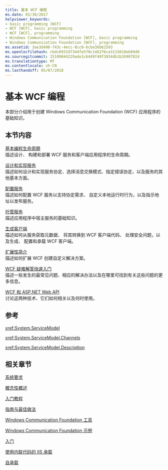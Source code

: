 ```yaml
---
title: 基本 WCF 编程
ms.date: 03/30/2017
helpviewer_keywords:
- basic programming [WCF]
- WCF [WCF], basic programming
- WCF [WCF], programming
- Windows Communication Foundation [WCF], basic programming
- Windows Communication Foundation [WCF], programming
ms.assetid: 3ae3d498-f43c-4ecc-8cc0-6cbe36b62593
ms.openlocfilehash: cbdc693197344fe570c1462f6ca3115018eb69d6
ms.sourcegitcommit: 15109844229ade1c6449f48f3834db1b26907824
ms.translationtype: MT
ms.contentlocale: zh-CN
ms.lasthandoff: 05/07/2018
---
```

# <a name="basic-wcf-programming"></a>基本 WCF 编程
本部分介绍用于创建 Windows Communication Foundation (WCF) 应用程序的基础知识。  
  
## <a name="in-this-section"></a>本节内容  
 [基本编程生命周期](../../../docs/framework/wcf/basic-programming-lifecycle.md)  
 描述设计、 构建和部署 WCF 服务和客户端应用程序的生命周期。  
  
 [设计和实现服务](../../../docs/framework/wcf/designing-and-implementing-services.md)  
 描述如何设计和实现服务协定、选择消息交换模式、指定错误协定，以及服务的其他基本方面。  
  
 [配置服务](../../../docs/framework/wcf/configuring-services.md)  
 描述如何配置 WCF 服务以支持协定需求、 自定义本地运行时行为，以及指示地址以发布服务。  
  
 [托管服务](../../../docs/framework/wcf/hosting-services.md)  
 描述应用程序中宿主服务的基础知识。  
  
 [生成客户端](../../../docs/framework/wcf/building-clients.md)  
 描述如何从服务获取元数据、 将其转换到 WCF 客户端代码、 处理安全问题，以及生成、 配置和承载 WCF 客户端。  
  
 [扩展性简介](../../../docs/framework/wcf/introduction-to-extensibility.md)  
 描述如何扩展 WCF 创建自定义解决方案。  
  
 [WCF 疑难解答快速入门](../../../docs/framework/wcf/wcf-troubleshooting-quickstart.md)  
 描述一些发生的最常见问题、相应的解决办法以及在哪里可找到有关这些问题的更多信息。  
  
 [WCF 和 ASP.NET Web API](../../../docs/framework/wcf/wcf-and-aspnet-web-api.md)  
 讨论这两种技术、它们如何相关以及何时使用。  
  
## <a name="reference"></a>参考  
 <xref:System.ServiceModel>  
  
 <xref:System.ServiceModel.Channels>  
  
 <xref:System.ServiceModel.Description>  
  
## <a name="related-sections"></a>相关章节  
 [系统要求](../../../docs/framework/wcf/wcf-system-requirements.md)  
  
 [概念性概述](../../../docs/framework/wcf/conceptual-overview.md)  
  
 [入门教程](../../../docs/framework/wcf/getting-started-tutorial.md)  
  
 [指南与最佳做法](../../../docs/framework/wcf/guidelines-and-best-practices.md)  
  
 [Windows Communication Foundation 工具](../../../docs/framework/wcf/tools.md)  
  
 [Windows Communication Foundation 示例](http://msdn.microsoft.com/library/8ec9d192-5d81-4f64-bfd3-90c5e5858c91)  
  
 [入门](../../../docs/framework/wcf/samples/getting-started-sample.md)  
  
 [使用内联代码的 IIS 承载](../../../docs/framework/wcf/samples/iis-hosting-using-inline-code.md)  
  
 [自承载](../../../docs/framework/wcf/samples/self-host.md)
